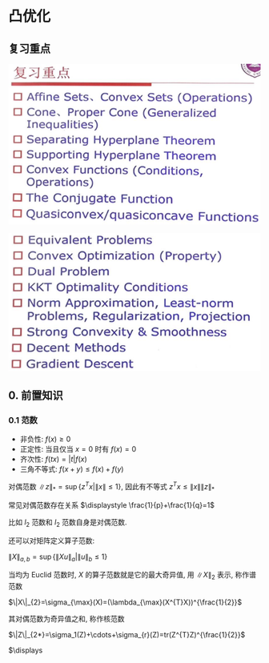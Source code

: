 # 凸优化

## 复习重点

![](images/2022-01-07-23-46-30.png)

![](images/2022-01-07-23-46-45.png)

## 0. 前置知识

### 0.1 范数

- 非负性: $f(x)\geqslant 0$
- 正定性: 当且仅当 $x=0$ 时有 $f(x)=0$
- 齐次性: $f(tx)=|t|f(x)$
- 三角不等式: $f(x+y)\leqslant f(x)+f(y)$

对偶范数 $\|z\|_{*}=\sup \{z^{T}x|\|x\|\leqslant 1\}$, 因此有不等式 $z^{T}x\leqslant \|x\|\|z\|_{*}$

常见对偶范数存在关系 $\displaystyle \frac{1}{p}+\frac{1}{q}=1$

比如 $l_{2}$ 范数和 $l_{2}$ 范数自身是对偶范数.

还可以对矩阵定义算子范数:

$\|X\|_{a,b}=\sup \{\|Xu\|_{a}|\|u\|_{b}\leqslant 1\}$

当均为 Euclid 范数时, $X$ 的算子范数就是它的最大奇异值, 用 $\|X\|_{2}$ 表示, 称作谱范数

$\|X\|_{2}=\sigma_{\max}(X)=(\lambda_{\max}(X^{T}X))^{\frac{1}{2}}$

其对偶范数为奇异值之和, 称作核范数

$\|Z\|_{2*}=\sigma_1(Z)+\cdots+\sigma_{r}(Z)=tr(Z^{T}Z)^{\frac{1}{2}}$

$\displays